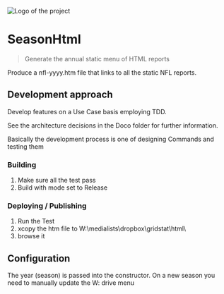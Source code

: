 ![Logo of the project](https://raw.githubusercontent.com/jehna/readme-best-practices/master/sample-logo.png)

# SeasonHtml
> Generate the annual static menu of HTML reports 

Produce a nfl-yyyy.htm file that links to all the static NFL reports.


## Development approach

Develop features on a Use Case basis employing TDD.

See the architecture decisions in the Doco folder for further information.

Basically the development process is one of designing Commands and testing them

### Building

 1. Make sure all the test pass
 1. Build with mode set to Release

### Deploying / Publishing

 1. Run the Test
 1. xcopy the htm file to W:\medialists\dropbox\gridstat\html\
 1. browse it


## Configuration

The year (season) is passed into the constructor.  On a new season you need to manually update 
the W: drive menu